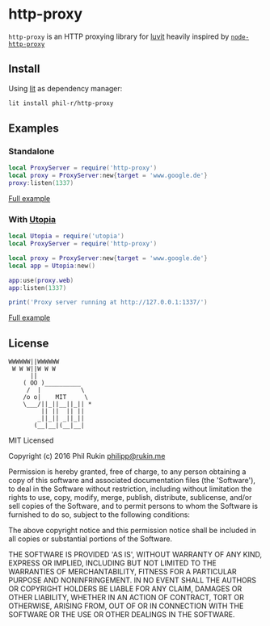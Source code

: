 # http-proxy
`http-proxy` is an HTTP proxying library for [luvit](https://luvit.io) heavily inspired by [`node-http-proxy`](https://github.com/nodejitsu/node-http-proxy)

## Install
Using [lit](https://github.com/luvit/lit) as dependency manager:

```bash
lit install phil-r/http-proxy
```

## Examples

### Standalone

```lua
local ProxyServer = require('http-proxy')
local proxy = ProxyServer:new{target = 'www.google.de'}
proxy:listen(1337)
```
[Full example](https://github.com/luvitrocks/http-proxy/blob/master/examples/simple.lua)

### With [Utopia](https://github.com/luvitrocks/utopia)

```lua
local Utopia = require('utopia')
local ProxyServer = require('http-proxy')

local proxy = ProxyServer:new{target = 'www.google.de'}
local app = Utopia:new()

app:use(proxy.web)
app:listen(1337)

print('Proxy server running at http://127.0.0.1:1337/')

```
[Full example](https://github.com/luvitrocks/http-proxy/blob/master/examples/utopia.lua)

## License

```
WWWWWW||WWWWWW
 W W W||W W W
      ||
    ( OO )__________
     /  |           \
    /o o|    MIT     \
    \___/||_||__||_|| *
         || ||  || ||
        _||_|| _||_||
       (__|__|(__|__|
```

MIT Licensed

Copyright (c) 2016 Phil Rukin [philipp@rukin.me](mailto:philipp@rukin.me)

Permission is hereby granted, free of charge, to any person obtaining
a copy of this software and associated documentation files (the
'Software'), to deal in the Software without restriction, including
without limitation the rights to use, copy, modify, merge, publish,
distribute, sublicense, and/or sell copies of the Software, and to
permit persons to whom the Software is furnished to do so, subject to
the following conditions:

The above copyright notice and this permission notice shall be
included in all copies or substantial portions of the Software.

THE SOFTWARE IS PROVIDED 'AS IS', WITHOUT WARRANTY OF ANY KIND,
EXPRESS OR IMPLIED, INCLUDING BUT NOT LIMITED TO THE WARRANTIES OF
MERCHANTABILITY, FITNESS FOR A PARTICULAR PURPOSE AND NONINFRINGEMENT.
IN NO EVENT SHALL THE AUTHORS OR COPYRIGHT HOLDERS BE LIABLE FOR ANY
CLAIM, DAMAGES OR OTHER LIABILITY, WHETHER IN AN ACTION OF CONTRACT,
TORT OR OTHERWISE, ARISING FROM, OUT OF OR IN CONNECTION WITH THE
SOFTWARE OR THE USE OR OTHER DEALINGS IN THE SOFTWARE.
